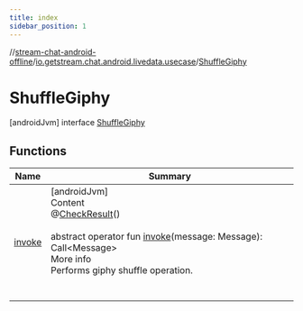 ```yaml
---
title: index
sidebar_position: 1
---
```

//[stream-chat-android-offline](../../../index.md)/[io.getstream.chat.android.livedata.usecase](../index.md)/[ShuffleGiphy](index.md)



# ShuffleGiphy  
 [androidJvm] interface [ShuffleGiphy](index.md)   


## Functions  
  
|  Name |  Summary | 
|---|---|
| <a name="io.getstream.chat.android.livedata.usecase/ShuffleGiphy/invoke/#io.getstream.chat.android.client.models.Message/PointingToDeclaration/"></a>[invoke](invoke.md)| <a name="io.getstream.chat.android.livedata.usecase/ShuffleGiphy/invoke/#io.getstream.chat.android.client.models.Message/PointingToDeclaration/"></a>[androidJvm]  <br/>Content  <br/>@[CheckResult](https://developer.android.com/reference/kotlin/androidx/annotation/CheckResult.html)()  <br/>  <br/>abstract operator fun [invoke](invoke.md)(message: Message): Call&lt;Message&gt;  <br/>More info  <br/>Performs giphy shuffle operation.  <br/><br/><br/>|

